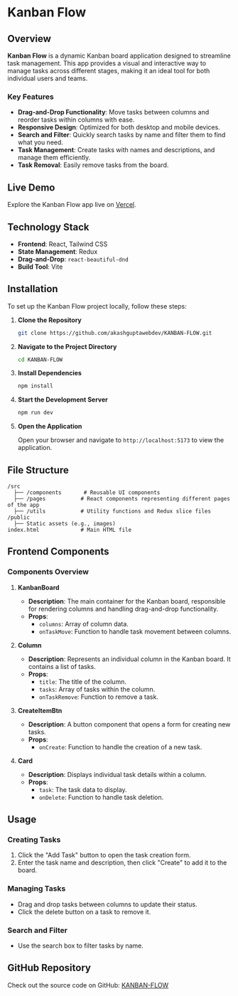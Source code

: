 
# Kanban Flow

## Overview

**Kanban Flow** is a dynamic Kanban board application designed to streamline task management. This app provides a visual and interactive way to manage tasks across different stages, making it an ideal tool for both individual users and teams.

### Key Features

- **Drag-and-Drop Functionality**: Move tasks between columns and reorder tasks within columns with ease.
- **Responsive Design**: Optimized for both desktop and mobile devices.
- **Search and Filter**: Quickly search tasks by name and filter them to find what you need.
- **Task Management**: Create tasks with names and descriptions, and manage them efficiently.
- **Task Removal**: Easily remove tasks from the board.

## Live Demo

Explore the Kanban Flow app live on [Vercel](https://kanban-flows.vercel.app/).

## Technology Stack

- **Frontend**: React, Tailwind CSS
- **State Management**: Redux
- **Drag-and-Drop**: `react-beautiful-dnd`
- **Build Tool**: Vite

## Installation

To set up the Kanban Flow project locally, follow these steps:

1. **Clone the Repository**

   ```bash
   git clone https://github.com/akashguptawebdev/KANBAN-FLOW.git
   ```

2. **Navigate to the Project Directory**

   ```bash
   cd KANBAN-FLOW
   ```

3. **Install Dependencies**

   ```bash
   npm install
   ```

4. **Start the Development Server**

   ```bash
   npm run dev
   ```

5. **Open the Application**

   Open your browser and navigate to `http://localhost:5173` to view the application.

## File Structure

```
/src
  ├── /components       # Reusable UI components
  ├── /pages           # React components representing different pages of the app
  ├── /utils           # Utility functions and Redux slice files
/public
  ├── Static assets (e.g., images)
index.html             # Main HTML file
```

## Frontend Components

### Components Overview

1. **KanbanBoard**
   - **Description**: The main container for the Kanban board, responsible for rendering columns and handling drag-and-drop functionality.
   - **Props**: 
     - `columns`: Array of column data.
     - `onTaskMove`: Function to handle task movement between columns.

2. **Column**
   - **Description**: Represents an individual column in the Kanban board. It contains a list of tasks.
   - **Props**:
     - `title`: The title of the column.
     - `tasks`: Array of tasks within the column.
     - `onTaskRemove`: Function to remove a task.

3. **CreateItemBtn**
   - **Description**: A button component that opens a form for creating new tasks.
   - **Props**:
     - `onCreate`: Function to handle the creation of a new task.

4. **Card**
   - **Description**: Displays individual task details within a column.
   - **Props**:
     - `task`: The task data to display.
     - `onDelete`: Function to handle task deletion.

## Usage

### Creating Tasks

1. Click the "Add Task" button to open the task creation form.
2. Enter the task name and description, then click "Create" to add it to the board.

### Managing Tasks

- Drag and drop tasks between columns to update their status.
- Click the delete button on a task to remove it.

### Search and Filter

- Use the search box to filter tasks by name.

## GitHub Repository

Check out the source code on GitHub: [KANBAN-FLOW](https://github.com/akashguptawebdev/KANBAN-FLOW)
